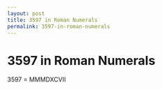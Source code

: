 ```yaml
---
layout: post
title: 3597 in Roman Numerals
permalink: 3597-in-roman-numerals
---
```


# 3597 in Roman Numerals

3597 = MMMDXCVII
